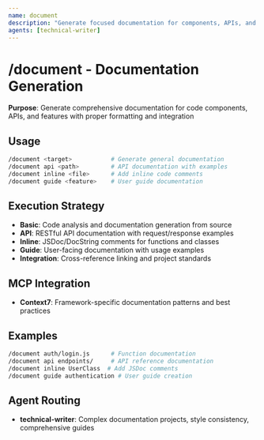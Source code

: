 ```yaml
---
name: document
description: "Generate focused documentation for components, APIs, and features"
agents: [technical-writer]
---
```


# /document - Documentation Generation

**Purpose**: Generate comprehensive documentation for code components, APIs, and features with proper formatting and integration

## Usage

```bash
/document <target>           # Generate general documentation
/document api <path>         # API documentation with examples
/document inline <file>      # Add inline code comments
/document guide <feature>    # User guide documentation
```

## Execution Strategy

- **Basic**: Code analysis and documentation generation from source
- **API**: RESTful API documentation with request/response examples
- **Inline**: JSDoc/DocString comments for functions and classes
- **Guide**: User-facing documentation with usage examples
- **Integration**: Cross-reference linking and project standards

## MCP Integration

- **Context7**: Framework-specific documentation patterns and best practices

## Examples

```bash
/document auth/login.js      # Function documentation
/document api endpoints/     # API reference documentation
/document inline UserClass  # Add JSDoc comments
/document guide authentication # User guide creation
```

## Agent Routing

- **technical-writer**: Complex documentation projects, style consistency, comprehensive guides
